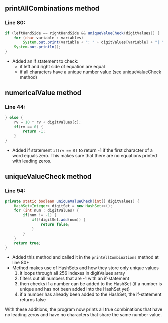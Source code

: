 ## printAllCombinations method
### Line 80:
```java
if (leftHandSide == rightHandSide && uniqueValueCheck(digitValues)) {     
    for (char variable : variables)
        System.out.print(variable + ": " + digitValues[variable] + "| ");
    System.out.println();
}
```

- Added an if statement to check:
  - if left and right side of equation are equal
  - if all characters have a unique number value (see uniqueValueCheck method)

## numericalValue method
### Line 44: 
```java
} else {
    rv = 10 * rv + digitValues[c];
    if(rv == 0) {
        return -1;
    }
}
```

- Added if statement `if(rv == 0)` to return -1 if the first character of a word equals zero. This makes sure that there are no equations printed with leading zeros.

## uniqueValueCheck method
### Line 94:
```java
private static boolean uniqueValueCheck(int[] digitValues) {
    HashSet<Integer> digitSet = new HashSet<>();
    for (int num : digitValues) {
        if(num != -1) {
            if(!digitSet.add(num)) {
                return false;
            }
        }
    }
    return true;
}
```
- Added this method and called it in the `printAllCombinations` method at line 80*
- Method makes use of HashSets and how they store only unique values
  1. it loops through all 256 indexes in digitValues array
  2. filters out all numbers that are -1 with an if-statement
  3. then checks if a number can be added to the HashSet (if a number is unique and has not been added into the HashSet yet)
  4. if a number has already been added to the HashSet, the if-statement returns false



With these additions, the program now prints all true combinations that have no leading zeros and have no characters that share the same number value.